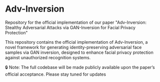 # Adv-Inversion
Repository for the official implementation of our paper "Adv-Inversion: Stealthy Adversarial Attacks via GAN-Inversion for Facial Privacy Protection"


This repository contains the official implementation of Adv-Inversion, a novel framework for generating identity-preserving adversarial face samples via GAN inversion, designed to enhance facial privacy protection against unauthorized recognition systems.

🔒 Note: The full codebase will be made publicly available upon the paper’s official acceptance. Please stay tuned for updates
